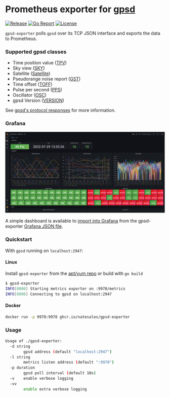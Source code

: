 # Prometheus exporter for [gpsd](https://gpsd.io)

[![Release](https://img.shields.io/github/v/release/natesales/gpsd-exporter?style=for-the-badge)](https://github.com/natesales/gpsd-exporter/releases)
[![Go Report](https://goreportcard.com/badge/github.com/natesales/gpsd-exporter?style=for-the-badge)](https://goreportcard.com/report/github.com/natesales/gpsd-exporter)
[![License](https://img.shields.io/github/license/natesales/gpsd-exporter?style=for-the-badge)](https://raw.githubusercontent.com/natesales/gpsd-exporter/main/LICENSE)

`gpsd-exporter` polls `gpsd` over its TCP JSON interface and exports the data to Prometheus.

### Supported gpsd classes

- Time position value ([TPV](https://gpsd.io/gpsd_json.html#_tpv))
- Sky view ([SKY](https://gpsd.io/gpsd_json.html#_sky))
- Satellite ([Satellite](https://gpsd.io/gpsd_json.html#_satellite))
- Pseudorange noise report ([GST](https://gpsd.io/gpsd_json.html#_gst))
- Time offset ([TOFF](https://gpsd.io/gpsd_json.html#_toff))
- Pulse per second ([PPS](https://gpsd.io/gpsd_json.html#_pps))
- Oscillator ([OSC](https://gpsd.io/gpsd_json.html#_osc))
- gpsd Version ([VERSION](https://gpsd.io/gpsd_json.html#_version))

See [gpsd's protocol responses](https://gpsd.io/gpsd_json.html#_core_protocol_responses) for more information.


### Grafana

![Grafana](grafana.png)

A simple dashboard is available to [import into Grafana](https://grafana.com/docs/grafana/latest/dashboards/export-import/#import-dashboard) from the gpsd-exporter [Grafana JSON file](https://raw.githubusercontent.com/natesales/gpsd-exporter/main/grafana-dashboard.json).

### Quickstart

With `gpsd` running on `localhost:2947`:

#### Linux

Install `gpsd-exporter` from the [apt/yum repo](https://github.com/natesales/repo) or build with `go build`

```bash
$ gpsd-exporter
INFO[0000] Starting metrics exporter on :9978/metrics
INFO[0000] Connecting to gpsd on localhost:2947
```

#### Docker

```bash
docker run -p 9978:9978 ghcr.io/natesales/gpsd-exporter
``` 

### Usage

```bash
Usage of ./gpsd-exporter:
  -d string
        gpsd address (default "localhost:2947")
  -l string
        metrics listen address (default ":9978")
  -p duration
        gpsd poll interval (default 10s)
  -v    enable verbose logging
  -vv
        enable extra verbose logging
```
